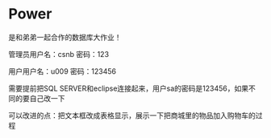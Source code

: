 # Power
是和弟弟一起合作的数据库大作业！

管理员用户名：csnb 密码：123

用户用户名：u009 密码：123456

需要提前把SQL SERVER和eclipse连接起来，用户sa的密码是123456，如果不同的要自己改一下

可以改进的点：把文本框改成表格显示，展示一下把商城里的物品加入购物车的过程
